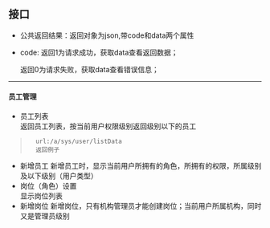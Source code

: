 ## 接口
-	公共返回结果：返回对象为json,带code和data两个属性
-	code:
    返回1为请求成功，获取data查看返回数据；

    返回0为请求失败，获取data查看错误信息；

--------------------------
#### 员工管理
-	员工列表  
		返回员工列表，按当前用户权限级别返回级别以下的员工
>       url:/a/sys/user/listData
>       返回例子

-	新增员工
		新增员工时，显示当前用户所拥有的角色，所拥有的权限，所属级别及以下级别（用户类型）
-	岗位（角色）设置  
		显示岗位列表
-   新增岗位
        新增岗位，只有机构管理员才能创建岗位；当前用户所属机构，同时又是管理员级别
